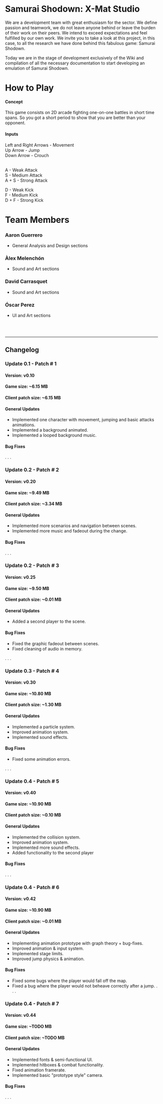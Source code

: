 # Samurai Shodown: X-Mat Studio

We are a development team with great enthusiasm for the sector. We define passion and teamwork, we do not leave anyone behind or leave the burden of their work on their peers. We intend to exceed expectations and feel fulfilled by our own work. We invite you to take a look at this project, in this case, to all the research we have done behind this fabulous game: Samurai Shodown.

Today we are in the stage of development exclusively of the Wiki and compilation of all the necessary documentation to start developing an emulation of Samurai Shodown.

# How to Play

#### Concept
This game consists on 2D arcade fighting one-on-one battles in short time spans. So you got a short period to show that you are better than your opponent.

#### Inputs
Left and Right Arrows - Movement <br>
Up Arrow - Jump <br>
Down Arrow - Crouch <br> <br>

A - Weak Attack <br>
S - Medium Attack <br>
A + S - Strong Attack <br>

D - Weak Kick <br>
F - Medium Kick <br>
D + F - Strong Kick <br>


# Team Members
### Aaron Guerrero
* General Analysis and Design sections

### Àlex Melenchón
* Sound and Art sections

### David Carrasquet
* Sound and Art sections

### Óscar Perez
* UI and Art sections

<br><br>

_________________________________________________________________________________________________________________________________

## Changelog

### Update 0.1 - Patch # 1
#### Version: v0.10
#### Game size: ~6.15 MB
#### Client patch size: ~6.15 MB

#### General Updates
- Implemented one character with movement, jumping and basic attacks animations.
- Implemented a background animated.
- Implemented a looped background music.

#### Bug Fixes

. . .

### Update 0.2 - Patch # 2
#### Version: v0.20
#### Game size: ~9.49 MB
#### Client patch size: ~3.34 MB

#### General Updates
- Implemented more scenarios and navigation between scenes.
- Implemented more music and fadeout during the change.

#### Bug Fixes

. . .

### Update 0.2 - Patch # 3
#### Version: v0.25
#### Game size: ~9.50 MB
#### Client patch size: ~0.01 MB

#### General Updates
- Added a second player to the scene.

#### Bug Fixes
- Fixed the graphic fadeout between scenes.
- Fixed cleaning of audio in memory.

. . .

### Update 0.3 - Patch # 4
#### Version: v0.30
#### Game size: ~10.80 MB
#### Client patch size: ~1.30 MB

#### General Updates
- Implemented a particle system.
- Improved animation system.
- Implemented sound effects.

#### Bug Fixes
- Fixed some animation errors.

. . .

### Update 0.4 - Patch # 5
#### Version: v0.40
#### Game size: ~10.90 MB
#### Client patch size: ~0.10 MB

#### General Updates
- Implemented the collision system.
- Improved animation system.
- Implemented more sound effects.
- Added functionality to the second player

#### Bug Fixes

. . .

### Update 0.4 - Patch # 6
#### Version: v0.42
#### Game size: ~10.90 MB
#### Client patch size: ~0.01 MB

#### General Updates
- Implementing animation prototype with graph theory + bug-fixes.
- Improved animation & input system.
- Implemented stage limits.
- Improved jump physics & animation.

#### Bug Fixes
- Fixed some bugs where the player would fall off the map.
- Fixed a bug where the player would not beheave correctly after a jump.
. . .

### Update 0.4 - Patch # 7
#### Version: v0.44
#### Game size: ~TODO MB
#### Client patch size: ~TODO MB

#### General Updates
- Implemented fonts & semi-functional UI.
- Implemented hitboxes & combat functionality.
- Fixed animation framerate.
- Implemented basic "prototype style" camera.

#### Bug Fixes

. . .


